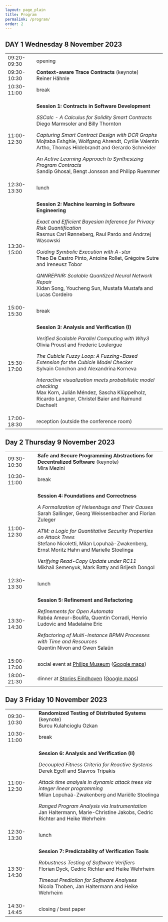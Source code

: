 ```yaml
---
layout: page_plain
title: Program
permalink: /program/
order: 2
---
```

<h2><b>DAY 1 Wednesday 8 November 2023</b></h2>

<table>
  <tbody>
    <tr>
      <td>09:20-09:30</td>
      <td>opening</td>
    </tr>
    <tr>
      <td>09:30-10:30</td>
      <td><strong>Context-aware Trace Contracts</strong> (keynote)<br />Reiner Hähnle</td>
    </tr>
    <tr>
      <td>10:30-11:00</td>
      <td>break</td>
    </tr>
    <tr>
      <td>11:00-12:30</td>
      <td>
        <p><strong>Session 1: Contracts in Software Development</strong></p>
        <p><em>SSCalc - A Calculus for Solidity Smart Contracts</em><br />Diego Marmsoler and Billy Thornton</p>
        <p><em>Capturing Smart Contract Design with DCR Graphs</em><br />Mojtaba Eshghie, Wolfgang Ahrendt, Cyrille Valentin Artho, Thomas Hildebrandt and Gerardo Schneider</p>
        <p><em>An Active Learning Approach to Synthesizing Program Contracts</em><br />Sandip Ghosal, Bengt Jonsson and Philipp Ruemmer</p>
      </td>
    </tr>
    <tr>
      <td>12:30-13:30</td>
      <td>lunch</td>
    </tr>
    <tr>
      <td>13:30-15:00</td>
      <td>
        <p><strong>Session 2: Machine learning in Software Engineering</strong></p>
        <p><em>Exact and Efficient Bayesian Inference for Privacy Risk Quantification</em><br />Rasmus Carl Rønneberg, Raul Pardo and Andrzej Wasowski</p>
        <p><em>Guiding Symbolic Execution with A-star</em><br />Theo De Castro Pinto, Antoine Rollet, Grégoire Sutre and Ireneusz Tobor</p>
        <p><em>QNNREPAIR: Scalable Quantized Neural Network Repair</em><br />Xidan Song, Youcheng Sun, Mustafa Mustafa and Lucas Cordeiro</p>
      </td>
    </tr>
    <tr>
      <td>15:00-15:30</td>
      <td>break</td>
    </tr>
    <tr>
      <td>15:30-17:00</td>
      <td>
        <p><strong>Session 3: Analysis and Verification (I)</strong></p>
        <p><em>Verified Scalable Parallel Computing with Why3</em><br />Olivia Proust and Frederic Loulergue</p>
        <p><em>The Cubicle Fuzzy Loop: A Fuzzing-Based Extension for the Cubicle Model Checker</em><br />Sylvain Conchon and Alexandrina Korneva</p>
        <p><em>Interactive visualization meets probabilistic model checking</em><br />Max Korn, Julián Méndez, Sascha Klüppelholz, Ricardo Langner, Christel Baier and Raimund Dachselt</p>
      </td>
    </tr>
    <tr>
      <td>17:00-18:30</td>
      <td>reception (outside the conference room)</td>
    </tr>
  </tbody>
</table>

<h2><b>Day 2 Thursday 9 November 2023</b></h2>

<table>
  <tbody><tr></tr>
    <tr>
      <td>09:30-10:30</td>
      <td><strong>Safe and Secure Programming Abstractions for Decentralized Software</strong> (keynote)<br />Mira Mezini</td>
    </tr>
    <tr>
      <td>10:30-11:00</td>
      <td>break</td>
    </tr>
    <tr>
      <td>11:00-12:30</td>
      <td>
        <p><strong>Session 4: Foundations and Correctness</strong></p>
        <p><em>A Formalization of Heisenbugs and Their Causes</em><br />Sarah Sallinger, Georg Weissenbacher and Florian Zuleger</p>
        <p><em>ATM: a Logic for Quantitative Security Properties on Attack Trees</em><br />Stefano Nicoletti, Milan Lopuhaä-Zwakenberg, Ernst Moritz Hahn and Marielle Stoelinga</p>
        <p><em>Verifying Read-Copy Update under RC11</em><br />Mikhail Semenyuk, Mark Batty and Brijesh Dongol</p>
      </td>
    </tr>
    <tr>
      <td>12:30-13:30</td>
      <td>lunch</td>
    </tr>
    <tr>
      <td>13:30-14:30</td>
      <td>
        <p><strong>Session 5: Refinement and Refactoring</strong></p>
        <p><em>Refinements for Open Automata</em><br />Rabéa Ameur-Boulifa, Quentin Corradi, Henrio Ludovic and Madelaine Eric</p>
        <p><em>Refactoring of Multi-Instance BPMN Processes with Time and Resources</em><br />Quentin Nivon and Gwen Salaün</p>
      </td>
    </tr>
    <tr>
      <td>15:00-17:00</td>
      <td>social event at <a href="https://www.philips.nl/en/a-w/philips-museum">Philips Museum</a> (<a href="https://maps.app.goo.gl/XNqCbpBY9MmBwizd6">Google maps</a>)</td>
    </tr>
    <tr>
      <td>18:00-21:30</td>
      <td>dinner at <a href="https://stories-eindhoven.nl/">Stories Eindhoven</a> (<a href="https://maps.app.goo.gl/yyt3ePQd8yZR8TqV7">Google maps</a>)</td>
    </tr>
  </tbody>
</table>

<h2><b>Day 3 Friday 10 November 2023</b></h2>

<table>
  <tbody><tr></tr>
    <tr>
      <td>09:30-10:30</td>
      <td><strong>Randomized Testing of Distributed Systems</strong> (keynote)<br />Burcu Kulahcioglu Ozkan</td>
    </tr>
    <tr>
      <td>10:30-11:00</td>
      <td>break</td>
    </tr>
    <tr>
      <td>11:00-12:30</td>
      <td>
        <p><strong>Session 6: Analysis and Verification (II)</strong></p>
        <p><em>Decoupled Fitness Criteria for Reactive Systems</em><br />Derek Egolf and Stavros Tripakis</p>
        <p><em>Attack time analysis in dynamic attack trees via integer linear programming</em><br />Milan Lopuhaä-Zwakenberg and Mariëlle Stoelinga</p>
        <p><em>Ranged Program Analysis via Instrumentation</em><br />Jan Haltermann, Marie-Christine Jakobs, Cedric Richter and Heike Wehrheim</p>
      </td>
    </tr>
    <tr>
      <td>12:30-13:30</td>
      <td>lunch</td>
    </tr>
    <tr>
      <td>13:30-14:30</td>
      <td>
        <p><strong>Session 7: Predictability of Verification Tools</strong></p>
        <p><em>Robustness Testing of Software Verifiers</em><br />Florian Dyck, Cedric Richter and Heike Wehrheim</p>
        <p><em>Timeout Prediction for Software Analyses</em><br />Nicola Thoben, Jan Haltermann and Heike Wehrheim</p>
      </td>
    </tr>
    <tr>
      <td>14:30-14:45</td>
      <td>closing / best paper</td>
    </tr>
  </tbody>
</table>

<style>
    table { width: 100%; }
</style>